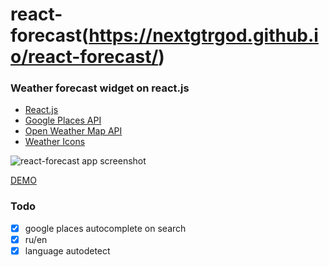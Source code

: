 # react-forecast(https://nextgtrgod.github.io/react-forecast/)
### Weather forecast widget on react.js

* [React.js](https://facebook.github.io/react/)
* [Google Places API](https://developers.google.com/places/)
* [Open Weather Map API](https://openweathermap.org/api)
* [Weather Icons](https://github.com/erikflowers/weather-icons)

![react-forecast app screenshot](https://image.ibb.co/eRaKma/react_forecast_screen.jpg)

[DEMO](https://nextgtrgod.github.io/react-forecast/)


### Todo
- [x] google places autocomplete on search
- [x] ru/en
- [x] language autodetect